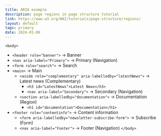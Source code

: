 ```yaml
---
title: ARIA example
description: page regions in page structure tutorial
link: https://www.w3.org/WAI/tutorials/page-structure/regions/
layout: default
tags: primary
date: 2024-01-06
---
```

`<body>`
- `<header role="banner">` -> Banner
- `<nav aria-label="Primary">` -> Primary (Navigation)
- `<form role="search">`  -> Search
- `<main>` -> Main
  - `<aside role="complementary" aria-labelledby="latestNews">` -> Latest news (Complementary)
    - `<h3 id="LatestNews">Latest News</h3>`
    - `<nav aria-label="Secondary">` -> Secondary (Navigation)
  - `<section aria-labelledby="documentation">` -> Documentation (Region)
    - `<h1 id="documentation">Documentation</h1>`
- `<footer role="contentinfo">` -> Content information
  - `<form aria-labelledby="newsletter-subscribe-form">` -> Subscribe (Form)
  - `<nav aria-label="Footer">` -> Footer (Navigation)
`</body>`